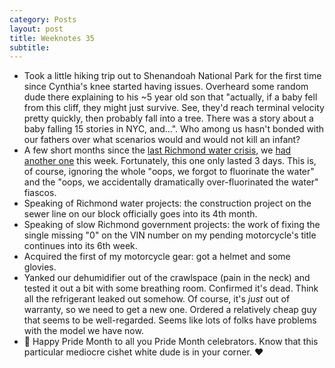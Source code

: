 ```yaml
---
category: Posts
layout: post
title: Weeknotes 35
subtitle:
---
```

- Took a little hiking trip out to Shenandoah National Park for the first time
  since Cynthia's knee started having issues. Overheard some random dude there
  explaining to his ~5 year old son that "actually, if a baby fell from this
  cliff, they might just survive. See, they'd reach terminal velocity pretty
  quickly, then probably fall into a tree. There was a story about a baby
  falling 15 stories in NYC, and...". Who among us hasn't bonded with our
  fathers over what scenarios would and would not kill an infant?
- A few short months since the [last Richmond water
  crisis](https://en.wikipedia.org/wiki/January_2025_Richmond_water_crisis), we
  [had another
  one](https://www.rva.gov/press-releases-and-announcements/news/city-richmond-issues-boil-water-advisory-customers-some-city)
  this week. Fortunately, this one only lasted 3 days. This is, of course, ignoring the whole "oops, we forgot to
  fluorinate the water" and the "oops, we accidentally dramatically over-fluorinated the
  water" fiascos.
- Speaking of Richmond water projects: the construction project on the sewer
  line on our block officially goes into its 4th month.
- Speaking of slow Richmond government projects: the work of fixing the single
  missing "0" on the VIN number on my pending motorcycle's title continues into
  its 6th week.
- Acquired the first of my motorcycle gear: got a helmet and some glovies.
- Yanked our dehumidifier out of the crawlspace (pain in the neck) and tested
  it out a bit with some breathing room. Confirmed it's dead. Think all the
  refrigerant leaked out somehow. Of course, it's *just* out of warranty, so
  we need to get a new one. Ordered a relatively cheap guy that seems to be
  well-regarded. Seems like lots of folks have problems with the model we have
  now.
- 🌈 Happy Pride Month to all you Pride Month celebrators. Know that this
  particular mediocre cishet white dude is in your corner. ❤️
